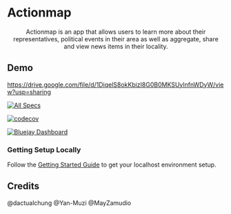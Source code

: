 # Actionmap

<div style="text-align: center;">

Actionmap is an app that allows users to learn more about their representatives,
political events in their area as well as aggregate, share and view news items in their locality.

</div>

## Demo

https://drive.google.com/file/d/1DiqelS8okKbizI8G0B0MKSUylnfnWDyW/view?usp=sharing


<!-- TODO: Update these for your repo! -->

[![All Specs](https://github.com/cs169/fa23-chips-10.5-25/actions/workflows/specs.yml/badge.svg)](https://github.com/cs169/fa23-chips-10.5-25/actions/workflows/specs.yml)

[![codecov](https://codecov.io/gh/cs169/fa23-chips-10.5-25/graph/badge.svg?token=xQMxhPO8EV)](https://codecov.io/gh/cs169/fa23-chips-10.5-25)

[![Bluejay Dashboard](https://img.shields.io/badge/Bluejay-Dashboard_25-blue.svg)](http://dashboard.bluejay.governify.io/dashboard/script/dashboardLoader.js?dashboardURL=https://reporter.bluejay.governify.io/api/v4/dashboards/tpa-CS169-2023-GH-cs169_fa23-chips-10.5-25/main)

### Getting Setup Locally

Follow the [Getting Started Guide](./docs/01-getting-started.md) to get your localhost environment setup.

## Credits
@dactualchung
@Yan-Muzi
@MayZamudio
